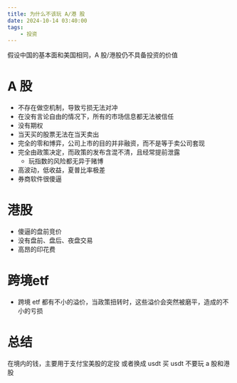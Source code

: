 ```yaml
---
title: 为什么不该玩 A/港 股
date: 2024-10-14 03:40:00
tags:
    - 投资
---
```


假设中国的基本面和美国相同，A 股/港股仍不具备投资的价值

# A 股

- 不存在做空机制，导致亏损无法对冲
- 在没有言论自由的情况下，所有的市场信息都无法被信任
- 没有期权
- 当天买的股票无法在当天卖出
- 完全的零和博弈，公司上市的目的并非融资，而不是等于卖公司套现
- 完全由政策决定，而政策的发布含混不清，且经常提前泄露
  - 玩指数的风险都无异于赌博
- 高波动，低收益，夏普比率极差
- 券商软件很傻逼

# 港股
- 傻逼的盘前竞价
- 没有盘前、盘后、夜盘交易
- 高昂的印花费

# 跨境etf
- 跨境 etf 都有不小的溢价，当政策扭转时，这些溢价会突然被磨平，造成的不小的亏损

# 总结
在境内的钱，主要用于支付宝美股的定投
或者换成 usdt 买 usdt
不要玩 a 股和港股